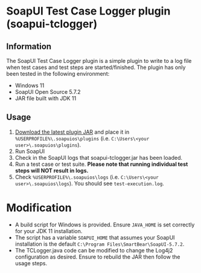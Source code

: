 # SoapUI Test Case Logger plugin (soapui-tclogger)
## Information
The SoapUI Test Case Logger plugin is a simple plugin to write to a log file when test cases and test steps are started/finished. 
The plugin has only been tested in the following environment:
- Windows 11
- SoapUI Open Source 5.7.2
- JAR file built with JDK 11

## Usage
1. [Download the latest plugin JAR](https://github.com/adam1lake/soapui-tclogger/releases/latest) and place it in `%USERPROFILE%\.soapuios\plugins` (i.e. `C:\Users\<your user>\.soapuios\plugins`).
2. Run SoapUI
3. Check in the SoapUI logs that soapui-tclogger.jar has been loaded.
4. Run a test case or test suite. **Please note that running individual test steps will NOT result in logs.**
5. Check `%USERPROFILE%\.soapuios\logs` (i.e. `C:\Users\<your user>\.soapuios\logs`). You should see `test-execution.log`.

# Modification
- A build script for Windows is provided. Ensure `JAVA_HOME` is set correctly for your JDK 11 installation.
- The script has a variable `SOAPUI_HOME` that assumes your SoapUI installation is the default `C:\Program Files\SmartBear\SoapUI-5.7.2`.
- The TCLogger.java code can be modified to change the Log4j2 configuration as desired. Ensure to rebuild the JAR then follow the usage steps.